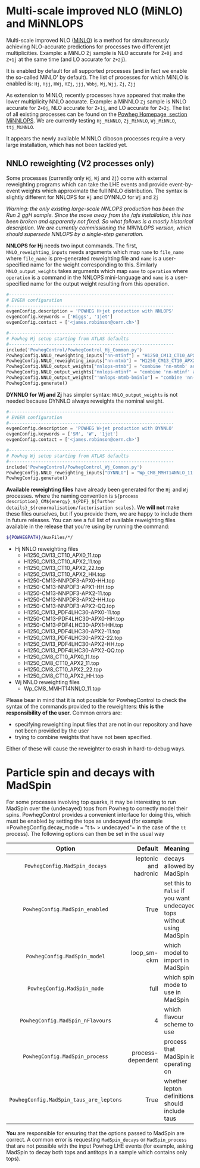# Multi-scale improved NLO (MiNLO) and MiNNLOPS

Multi-scale improved NLO ([MiNLO](http://arxiv.org/abs/1206.3572)) is a
method for simultaneously achieving NLO-accurate predictions for processes two
different jet multiplicities. Example: a MiNLO `Zj` sample is NLO accurate for `Z+0j` and `Z+1j` at the same time
(and LO accurate for `Z+2j`).

It is enabled by default for all supported processes (and in fact we enable the so-called MiNLO' by default).
The list of processes for which MiNLO is enabled is: `Hj`, `Hjj`, `HWj`,
`HZj`, `jjj`, `Wbbj`, `Wj`, `Wjj`, `Zj`, `Zjj`

As extension to MiNLO, recently processes have appeared that make the lower multiplicity NNLO accurate.
Example: a MiNNLO `Zj` sample is NNLO accurate for `Z+0j`, NLO accurate for `Z+1j`, and LO accurate for `Z+2j`.
The list of all existing processes can be found on the [Powheg Homepage, section MiNNLOPS](https://powhegbox.mib.infn.it/#MiNNLOps).
We are currently testing `Hj_MiNNLO`, `Zj_MiNNLO`, `Wj_MiNNLO`, `ttj_MiNNLO`.

It appears the newly available MiNNLO diboson processes require a very large installation, which has not been tackled yet.

## NNLO reweighting (V2 processes only)


Some processes (currently only `Hj`, `Wj` and `Zj`) come with external
reweighting programs which can take the LHE events and provide
event-by-event weights which approximate the full NNLO distribution. The
syntax is slightly different for NNLOPS for `Hj` and DYNNLO for `Wj` and
`Zj`

*Warning: the only existing large-scale NNLOPS production has been the Run 2 ggH sample.
Since the move away from the /afs installation, this has been broken and apparently not fixed.
So what follows is a mostly historical description.
We are currently commissioning the MiNNLOPS version, which should supersede NNLOPS by a single-step generation.*

**NNLOPS for Hj** needs two input commands. The first,
`NNLO_reweighting_inputs` needs arguments which map `name` to
`file_name` where `file_name` is pre-generated reweighting file and
`name` is a user-specified name for the weight corresponding to this.
Similarly `NNLO_output_weights` takes arguments which map `name` to
`operation` where `operation` is a command in the NNLOPS mini-language
and `name` is a user-specified name for the output weight resulting from
this operation.

```py
#--------------------------------------------------------------
# EVGEN configuration
#--------------------------------------------------------------
evgenConfig.description = 'POWHEG H+jet production with NNLOPS'
evgenConfig.keywords = ['Higgs', '1jet']
evgenConfig.contact = ['<james.robinson@cern.ch>']

#--------------------------------------------------------------
# Powheg Hj setup starting from ATLAS defaults
#--------------------------------------------------------------
include('PowhegControl/PowhegControl_Hj_Common.py')
PowhegConfig.NNLO_reweighting_inputs["nn-mtinf"] = "H1250_CM13_CT10_APX0_11.top"
PowhegConfig.NNLO_reweighting_inputs["nn-mtmb"] = "H1250_CM13_CT10_APX2_22.top"
PowhegConfig.NNLO_output_weights["nnlops-mtmb"] = "combine 'nn-mtmb' and 'mtmb'"
PowhegConfig.NNLO_output_weights["nnlops-mtinf" = "combine 'nn-mtinf' and 'mtinf'"
PowhegConfig.NNLO_output_weights["'nnlops-mtmb-bminlo"] = "combine 'nn-mtmb' and 'mtmb-bminlo'"
PowhegConfig.generate()
```

**DYNNLO for Wj and Zj** has simpler syntax: `NNLO_output_weights` is
not needed because DYNNLO always reweights the nominal weight.

```py
#--------------------------------------------------------------
# EVGEN configuration
#--------------------------------------------------------------
evgenConfig.description = 'POWHEG W+jet production with DYNNLO'
evgenConfig.keywords = ['SM', 'W', '1jet']
evgenConfig.contact = ['<james.robinson@cern.ch>']

#--------------------------------------------------------------
# Powheg Wj setup starting from ATLAS defaults
#--------------------------------------------------------------
include('PowhegControl/PowhegControl_Wj_Common.py')
PowhegConfig.NNLO_reweighting_inputs["DYNNLO"] = "Wp_CM8_MMHT14NNLO_11.top'"
PowhegConfig.generate()
```

**Available reweighting files** have already been generated for the `Hj`
and `Wj` processes. where the naming convention is `${process description}_CM${energy}_${PDF}_${further details}_${renormalisation/factorisation scales}`.
We **will not** make
these files ourselves, but if you provide them, we are happy to include
them in future releases. You can see a full list of available
reweighting files available in the release that you're using by running
the command:

```bash
${POWHEGPATH}/AuxFiles/*/
```

- Hj NNLO reweighting files
  - H1250_CM13_CT10_APX0_11.top
  - H1250_CM13_CT10_APX2_11.top
  - H1250_CM13_CT10_APX2_22.top
  - H1250_CM13_CT10_APX2_HH.top
  - H1250-CM13-NNPDF3-APX0-HH.top
  - H1250-CM13-NNPDF3-APX1-HH.top
  - H1250-CM13-NNPDF3-APX2-11.top
  - H1250-CM13-NNPDF3-APX2-HH.top
  - H1250-CM13-NNPDF3-APX2-QQ.top
  - H1250_CM13_PDF4LHC30-APX0-11.top
  - H1250-CM13-PDF4LHC30-APX0-HH.top
  - H1250-CM13-PDF4LHC30-APX1-HH.top
  - H1250_CM13_PDF4LHC30-APX2-11.top
  - H1250_CM13_PDF4LHC30-APX2-22.top
  - H1250_CM13_PDF4LHC30-APX2-HH.top
  - H1250_CM13_PDF4LHC30-APX2-QQ.top
  - H1250_CM8_CT10_APX0_11.top
  - H1250_CM8_CT10_APX2_11.top
  - H1250_CM8_CT10_APX2_22.top
  - H1250_CM8_CT10_APX2_HH.top
- Wj NNLO reweighting files
  - Wp_CM8_MMHT14NNLO_11.top


Please bear in mind that it is not possible for PowhegControl to check
the syntax of the commands provided to the reweighters:
**this is the responsibility of the
user.** Common errors are:

  - specifying reweighting input files that are not in our repository
    and have not been provided by the user
  - trying to combine weights that have not been specified.

Either of these will cause the reweighter to crash in hard-to-debug
ways.

# Particle spin and decays with MadSpin

For some processes involving top quarks, it may be interesting to run MadSpin
over the (undecayed) tops from Powheg to correctly model their spins.
PowhegControl provides a convenient interface for doing this, which must
be enabled by setting the tops as undecayed (for example
=PowhegConfig.decay_mode = "t t\~ \> undecayed"= in the case of the
`tt` process). The following options can then be set in the usual way

|                 Option                  |               Default | Meaning                                                              |
| :-------------------------------------: | --------------------: | :------------------------------------------------------------------- |
|      `PowhegConfig.MadSpin_decays`      | leptonic and hadronic | decays allowed by MadSpin                                            |
|     `PowhegConfig.MadSpin_enabled`      |                  True | set this to `False` if you want undecayed tops without using MadSpin |
|      `PowhegConfig.MadSpin_model`       |          loop\_sm-ckm | which model to import in MadSpin                                     |
|       `PowhegConfig.MadSpin_mode`       |                  full | which spin mode to use in MadSpin                                    |
|    `PowhegConfig.MadSpin_nFlavours`     |                     4 | which flavour scheme to use                                          |
|     `PowhegConfig.MadSpin_process`      |     process-dependent | process that MadSpin is operating on                                 |
| `PowhegConfig.MadSpin_taus_are_leptons` |                  True | whether lepton definitions should include taus                       |

**You** are responsible for ensuring that the options passed to MadSpin
are correct. A common error is requesting `MadSpin_decays` or
`MadSpin_process` that are not possible with the input Powheg LHE events
(for example, asking MadSpin to decay both tops and antitops in a sample
which contains only tops).
